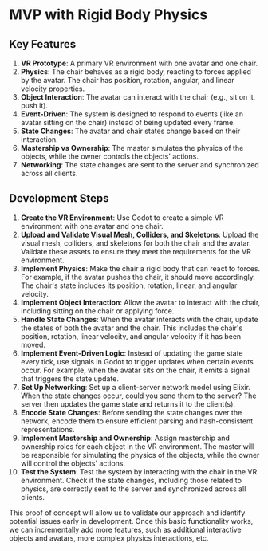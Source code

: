 # MVP with Rigid Body Physics

## Key Features

1. **VR Prototype**: A primary VR environment with one avatar and one chair.
2. **Physics**: The chair behaves as a rigid body, reacting to forces applied by the avatar. The chair has position, rotation, angular, and linear velocity properties.
3. **Object Interaction**: The avatar can interact with the chair (e.g., sit on it, push it).
4. **Event-Driven**: The system is designed to respond to events (like an avatar sitting on the chair) instead of being updated every frame.
5. **State Changes**: The avatar and chair states change based on their interaction.
6. **Mastership vs Ownership**: The master simulates the physics of the objects, while the owner controls the objects' actions.
7. **Networking**: The state changes are sent to the server and synchronized across all clients.

## Development Steps

1. **Create the VR Environment**: Use Godot to create a simple VR environment with one avatar and one chair.
2. **Upload and Validate Visual Mesh, Colliders, and Skeletons**: Upload the visual mesh, colliders, and skeletons for both the chair and the avatar. Validate these assets to ensure they meet the requirements for the VR environment.
3. **Implement Physics**: Make the chair a rigid body that can react to forces. For example, if the avatar pushes the chair, it should move accordingly. The chair's state includes its position, rotation, linear, and angular velocity.
4. **Implement Object Interaction**: Allow the avatar to interact with the chair, including sitting on the chair or applying force.
5. **Handle State Changes**: When the avatar interacts with the chair, update the states of both the avatar and the chair. This includes the chair's position, rotation, linear velocity, and angular velocity if it has been moved.
6. **Implement Event-Driven Logic**: Instead of updating the game state every tick, use signals in Godot to trigger updates when certain events occur. For example, when the avatar sits on the chair, it emits a signal that triggers the state update.
7. **Set Up Networking**: Set up a client-server network model using Elixir. When the state changes occur, could you send them to the server? The server then updates the game state and returns it to the client(s).
8. **Encode State Changes**: Before sending the state changes over the network, encode them to ensure efficient parsing and hash-consistent representations.
9. **Implement Mastership and Ownership**: Assign mastership and ownership roles for each object in the VR environment. The master will be responsible for simulating the physics of the objects, while the owner will control the objects' actions.
10. **Test the System**: Test the system by interacting with the chair in the VR environment. Check if the state changes, including those related to physics, are correctly sent to the server and synchronized across all clients.

This proof of concept will allow us to validate our approach and identify potential issues early in development. Once this basic functionality works, we can incrementally add more features, such as additional interactive objects and avatars, more complex physics interactions, etc.
